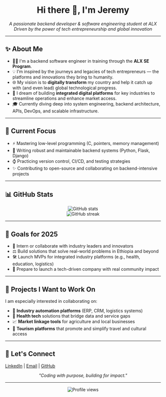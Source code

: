 <!-- GitHub Profile README Template -->
<h1 align="center">Hi there 👋, I'm <strong>Jeremy</strong></h1>
<p align="center">
  <em>A passionate backend developer & software engineering student at ALX</em><br>
  <em>Driven by the power of tech entrepreneurship and global innovation</em>
</p>

---

<h2>✨ About Me</h2>
<ul>
  <li>👨‍💼 I'm a backend software engineer in training through the <strong>ALX SE Program</strong>.</li>
  <li>💡 I’m inspired by the journeys and legacies of tech entrepreneurs — the platforms and innovations they bring to humanity.</li>
  <li>🌐 My vision is to <strong>digitally transform</strong> my country and help it catch up with (and even lead) global technological progress.</li>
  <li>🏢 I dream of building <strong>integrated digital platforms</strong> for key industries to streamline operations and enhance market access.</li>
  <li>🎓 Currently diving deep into system engineering, backend architecture, APIs, DevOps, and scalable infrastructure.</li>
</ul>

---

<h2>📅 Current Focus</h2>
<ul>
  <li>⚡ Mastering low-level programming (C, pointers, memory management)</li>
  <li>🤖 Writing robust and maintainable backend systems (Python, Flask, Django)</li>
  <li>⌚ Practicing version control, CI/CD, and testing strategies</li>
  <li>✨ Contributing to open-source and collaborating on backend-intensive projects</li>
</ul>

---

<h2>📊 GitHub Stats</h2>
<p align="center">
  <img src="https://github-readme-stats.vercel.app/api?username=jeremy-codes-dope&show_icons=true&theme=radical" alt="GitHub stats" />
  <br>
  <img src="https://github-readme-streak-stats.herokuapp.com/?user=jeremy-codes-dope&theme=radical" alt="GitHub streak" />
</p>

---

<h2>🏁 Goals for 2025</h2>
<ul>
  <li>🤝 Intern or collaborate with industry leaders and innovators</li>
  <li>⚖️ Build solutions that solve real-world problems in Ethiopia and beyond</li>
  <li>🛠️ Launch MVPs for integrated industry platforms (e.g., health, education, logistics)</li>
  <li>🚀 Prepare to launch a tech-driven company with real community impact</li>
</ul>

---

<h2>🚀 Projects I Want to Work On</h2>
<p>
I am especially interested in collaborating on:
<ul>
  <li>🏢 <strong>Industry automation platforms</strong> (ERP, CRM, logistics systems)</li>
  <li>🏥 <strong>Health tech</strong> solutions that bridge data and service gaps</li>
  <li>📈 <strong>Market linkage tools</strong> for agriculture and local businesses</li>
  <li>🗼 <strong>Tourism platforms</strong> that promote and simplify travel and cultural access</li>
</ul>
</p>

---

<h2>🙏 Let's Connect</h2>
<p>
  <a href="https://www.linkedin.com/in/ermias-mehreteab-066126331/">LinkedIn</a> |
  <a href="mailto:[ermiasmehreteab026@gmail.com]">Email</a> |
  <a href="https://github.com/jeremy-codes-dope">GitHub</a>
</p>

<p align="center">
  <em>"Coding with purpose, building for impact."</em>
</p>

---

<p align="center">
  <img src="https://komarev.com/ghpvc/?username=jeremy-codes-dope&label=Profile%20views&color=0e75b6&style=flat" alt="Profile views"/>
</p>

